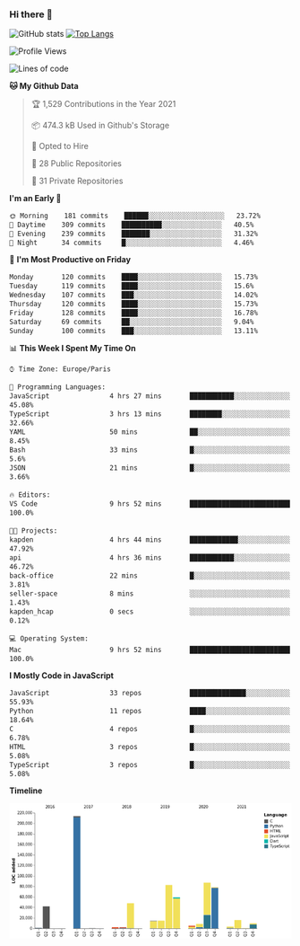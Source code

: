 ### Hi there 👋


![GitHub stats](https://github-readme-stats.vercel.app/api?username=eastkap&theme=dark&show_icons=true&count_private=true)
[![Top Langs](https://github-readme-stats.vercel.app/api/top-langs/?username=eastkap&layout=compact)](https://github.com/anuraghazra/github-readme-stats)



<!--START_SECTION:waka-->
![Profile Views](http://img.shields.io/badge/Profile%20Views-0-blue)

![Lines of code](https://img.shields.io/badge/From%20Hello%20World%20I%27ve%20Written-690735%20lines%20of%20code-blue)

**🐱 My Github Data** 

> 🏆 1,529 Contributions in the Year 2021
 > 
> 📦 474.3 kB Used in Github's Storage 
 > 
> 💼 Opted to Hire
 > 
> 📜 28 Public Repositories 
 > 
> 🔑 31 Private Repositories  
 > 
**I'm an Early 🐤** 

```text
🌞 Morning    181 commits    ██████░░░░░░░░░░░░░░░░░░░   23.72% 
🌆 Daytime    309 commits    ██████████░░░░░░░░░░░░░░░   40.5% 
🌃 Evening    239 commits    ███████░░░░░░░░░░░░░░░░░░   31.32% 
🌙 Night      34 commits     █░░░░░░░░░░░░░░░░░░░░░░░░   4.46%

```
📅 **I'm Most Productive on Friday** 

```text
Monday       120 commits    ████░░░░░░░░░░░░░░░░░░░░░   15.73% 
Tuesday      119 commits    ████░░░░░░░░░░░░░░░░░░░░░   15.6% 
Wednesday    107 commits    ███░░░░░░░░░░░░░░░░░░░░░░   14.02% 
Thursday     120 commits    ████░░░░░░░░░░░░░░░░░░░░░   15.73% 
Friday       128 commits    ████░░░░░░░░░░░░░░░░░░░░░   16.78% 
Saturday     69 commits     ██░░░░░░░░░░░░░░░░░░░░░░░   9.04% 
Sunday       100 commits    ███░░░░░░░░░░░░░░░░░░░░░░   13.11%

```


📊 **This Week I Spent My Time On** 

```text
⌚︎ Time Zone: Europe/Paris

💬 Programming Languages: 
JavaScript               4 hrs 27 mins       ███████████░░░░░░░░░░░░░░   45.08% 
TypeScript               3 hrs 13 mins       ████████░░░░░░░░░░░░░░░░░   32.66% 
YAML                     50 mins             ██░░░░░░░░░░░░░░░░░░░░░░░   8.45% 
Bash                     33 mins             █░░░░░░░░░░░░░░░░░░░░░░░░   5.6% 
JSON                     21 mins             █░░░░░░░░░░░░░░░░░░░░░░░░   3.66%

🔥 Editors: 
VS Code                  9 hrs 52 mins       █████████████████████████   100.0%

🐱‍💻 Projects: 
kapden                   4 hrs 44 mins       ████████████░░░░░░░░░░░░░   47.92% 
api                      4 hrs 36 mins       ███████████░░░░░░░░░░░░░░   46.72% 
back-office              22 mins             █░░░░░░░░░░░░░░░░░░░░░░░░   3.81% 
seller-space             8 mins              ░░░░░░░░░░░░░░░░░░░░░░░░░   1.43% 
kapden_hcap              0 secs              ░░░░░░░░░░░░░░░░░░░░░░░░░   0.12%

💻 Operating System: 
Mac                      9 hrs 52 mins       █████████████████████████   100.0%

```

**I Mostly Code in JavaScript** 

```text
JavaScript               33 repos            ██████████████░░░░░░░░░░░   55.93% 
Python                   11 repos            ████░░░░░░░░░░░░░░░░░░░░░   18.64% 
C                        4 repos             █░░░░░░░░░░░░░░░░░░░░░░░░   6.78% 
HTML                     3 repos             █░░░░░░░░░░░░░░░░░░░░░░░░   5.08% 
TypeScript               3 repos             █░░░░░░░░░░░░░░░░░░░░░░░░   5.08%

```


**Timeline**

![Chart not found](https://raw.githubusercontent.com/Eastkap/Eastkap/main/charts/bar_graph.png) 


<!--END_SECTION:waka-->

<!--
**Eastkap/eastkap** is a ✨ _special_ ✨ repository because its `README.md` (this file) appears on your GitHub profile.

Here are some ideas to get you started:

- 🔭 I’m currently working on ...
- 🌱 I’m currently learning ...
- 👯 I’m looking to collaborate on ...
- 🤔 I’m looking for help with ...
- 💬 Ask me about ...
- 📫 How to reach me: ...
- 😄 Pronouns: ...
- ⚡ Fun fact: ...
-->
